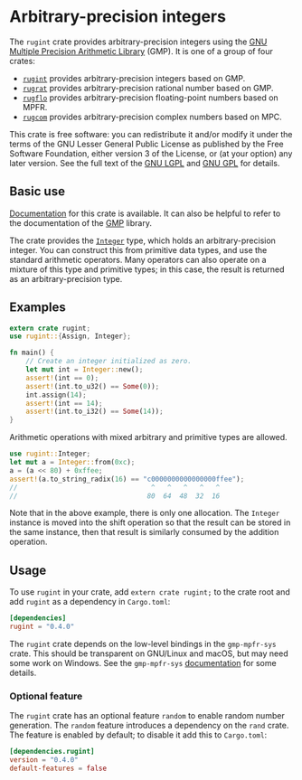 # Arbitrary-precision integers

The `rugint` crate provides arbitrary-precision integers using the
[GNU Multiple Precision Arithmetic Library][gmp home] (GMP). It is one
of a group of four crates:

* [`rugint`][rugint] provides arbitrary-precision integers based on
  GMP.
* [`rugrat`][rugrat] provides arbitrary-precision rational number
  based on GMP.
* [`rugflo`][rugflo] provides arbitrary-precision floating-point
  numbers based on MPFR.
* [`rugcom`][rugcom] provides arbitrary-precision complex numbers
  based on MPC.

This crate is free software: you can redistribute it and/or modify it
under the terms of the GNU Lesser General Public License as published
by the Free Software Foundation, either version 3 of the License, or
(at your option) any later version. See the full text of the
[GNU LGPL][lgpl] and [GNU GPL][gpl] for details.

## Basic use

[Documentation][rugint] for this crate is available. It can also be
helpful to refer to the documentation of the [GMP][gmp] library.

The crate provides the [`Integer`][integer] type, which holds an
arbitrary-precision integer. You can construct this from primitive
data types, and use the standard arithmetic operators. Many operators
can also operate on a mixture of this type and primitive types; in
this case, the result is returned as an arbitrary-precision type.

## Examples

```rust
extern crate rugint;
use rugint::{Assign, Integer};

fn main() {
    // Create an integer initialized as zero.
    let mut int = Integer::new();
    assert!(int == 0);
    assert!(int.to_u32() == Some(0));
    int.assign(14);
    assert!(int == 14);
    assert!(int.to_i32() == Some(14));
}
```

Arithmetic operations with mixed arbitrary and primitive types are
allowed.

```rust
use rugint::Integer;
let mut a = Integer::from(0xc);
a = (a << 80) + 0xffee;
assert!(a.to_string_radix(16) == "c0000000000000000ffee");
//                                 ^   ^   ^   ^   ^
//                                80  64  48  32  16
```

Note that in the above example, there is only one allocation. The
`Integer` instance is moved into the shift operation so that the
result can be stored in the same instance, then that result is
similarly consumed by the addition operation.

## Usage

To use `rugint` in your crate, add `extern crate rugint;` to the crate
root and add `rugint` as a dependency in `Cargo.toml`:

```toml
[dependencies]
rugint = "0.4.0"
```

The `rugint` crate depends on the low-level bindings in the
`gmp-mpfr-sys` crate. This should be transparent on GNU/Linux and
macOS, but may need some work on Windows. See the `gmp-mpfr-sys`
[documentation][sys] for some details.

### Optional feature

The `rugint` crate has an optional feature `random` to enable random
number generation. The `random` feature introduces a dependency on the
`rand` crate. The feature is enabled by default; to disable it add
this to `Cargo.toml`:

```toml
[dependencies.rugint]
version = "0.4.0"
default-features = false
```

[gmp home]: https://gmplib.org/
[gmp]:      https://tspiteri.gitlab.io/gmp-mpfr/gmp/
[gpl]:      https://www.gnu.org/licenses/gpl-3.0.html
[integer]:  https://tspiteri.gitlab.io/gmp-mpfr/rugint/struct.Integer.html
[lgpl]:     https://www.gnu.org/licenses/lgpl-3.0.en.html
[rugcom]:   https://tspiteri.gitlab.io/gmp-mpfr/rugcom/
[rugflo]:   https://tspiteri.gitlab.io/gmp-mpfr/rugflo/
[rugint]:   https://tspiteri.gitlab.io/gmp-mpfr/rugint/
[rugrat]:   https://tspiteri.gitlab.io/gmp-mpfr/rugrat/
[sys]:      https://tspiteri.gitlab.io/gmp-mpfr/gmp_mpfr_sys/
